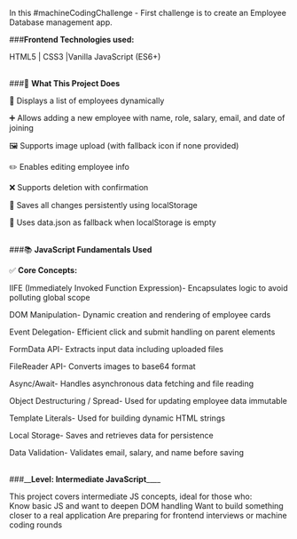 In this #machineCodingChallenge - First challenge is to create an Employee Database management app.

###__**Frontend Technologies used:**__

HTML5 | CSS3 |Vanilla JavaScript (ES6+)<br><br>



###🚀 __**What This Project Does**__

🧑 Displays a list of employees dynamically

➕ Allows adding a new employee with name, role, salary, email, and date of joining

🖼️ Supports image upload (with fallback icon if none provided)

✏️ Enables editing employee info

❌ Supports deletion with confirmation

💾 Saves all changes persistently using localStorage

🔁 Uses data.json as fallback when localStorage is empty <br><br>


###📚 __**JavaScript Fundamentals Used**__

✅ __**Core Concepts:**__


IIFE (Immediately Invoked Function Expression)-	Encapsulates logic to avoid polluting global scope 

DOM Manipulation-	Dynamic creation and rendering of employee cards

Event Delegation-	Efficient click and submit handling on parent elements

FormData API-	Extracts input data including uploaded files

FileReader API-	Converts images to base64 format

Async/Await-	Handles asynchronous data fetching and file reading

Object Destructuring / Spread-	Used for updating employee data immutable

Template Literals-	Used for building dynamic HTML strings

Local Storage-	Saves and retrieves data for persistence

Data Validation-	Validates email, salary, and name before saving <br><br>



###__**Level: Intermediate JavaScript**____

This project covers intermediate JS concepts, ideal for those who:  
Know basic JS and want to deepen DOM handling
Want to build something closer to a real application
Are preparing for frontend interviews or machine coding rounds

